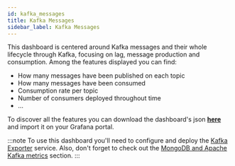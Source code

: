 ```yaml
---
id: kafka_messages
title: Kafka Messages
sidebar_label: Kafka Messages
---
```


This dashboard is centered around Kafka messages and their whole lifecycle through Kafka, focusing on lag, message production and consumption. Among the features displayed you can find:

- How many messages have been published on each topic
- How many messages have been consumed
- Consumption rate per topic
- Number of consumers deployed throughout time
- ...

To discover all the features you can download the dashboard's json <a download target="_blank" href="/docs_files_to_download/dashboards/kafka-messages.json">**here**</a> and import it on your Grafana portal.

:::note
To use this dashboard you'll need to configure and deploy the [Kafka Exporter](https://github.com/danielqsj/kafka_exporter) service. Also, don't forget to check out the [MongoDB and Apache Kafka metrics](/fast_data/monitoring/overview.md#mongodb-and-apache-kafka-metrics) section.
:::
